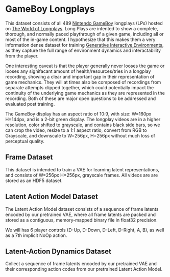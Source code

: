 # GameBoy Longplays
This dataset consists of all 489 [Nintendo GameBoy](https://en.wikipedia.org/wiki/Game_Boy) longplays (LPs) hosted on
[The World of Longplays](https://longplays.org/infusions/longplays/longplays.php?cat_id=30). Long Plays are intented to show a complete, 
thorough, and normally paced playthrough of a given game, including all or most of the in-game content. I hypothesize that this makes them a 
very information dense dataset for training [Generative Interactive Environments](https://arxiv.org/abs/2402.15391), as they capture the full 
range of environment dynamics and interactability from the player. 

One interesting caveat is that the player generally never looses the game or looses any signifacant amount of health/resources/tries in a 
longplay recording, showing a clear and important gap in their representation of game mechanics. They will at times also be composed of 
recordings from separate attempts clipped together, which could potentially impact the continuity of the underlying game mechanics as they are 
represented in the recording. Both of these are major open questions to be addressed and evaluated post training.

The GameBoy display has an aspect ratio of 10:9, with size: W=160px H=144px, and is a 2-bit green display. The longplay videos
are in a higher resolution, color shifted to grayscale, and contains black side bars, so we can crop the video, resize to a 1:1 aspect ratio, 
convert from RGB to Grayscale, and downscale to W=256px, H=256px without much loss of perceptual quality.

## Frame Dataset
This dataset is intended to train a VAE for learning latent representations, and consists of W=256px H=256px, grayscale frames. All videos are 
are stored as an HDF5 dataset.

## Latent Action Model Dataset
The Latent Action Model dataset consists of a sequence of frame latents encoded by our pretrained VAE, where all frame latents are packed and stored as a contiguous, memory-mapped binary file in float32 precision.

We will  has 6 player controls (D-Up, D-Down, D-Left, D-Right, A, B), as well as a 7th implicit NoOp action. 

## Latent-Action Dynamics Dataset
Collect a sequence of frame latents encoded by our pretrained VAE and their corresponding action codes from our pretrained Latent Action Model.